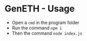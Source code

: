 # GenETH - Usage

* Open a ``cmd`` in the program folder
* Run the command ``npm i``
* Then the command ``node index.js``
